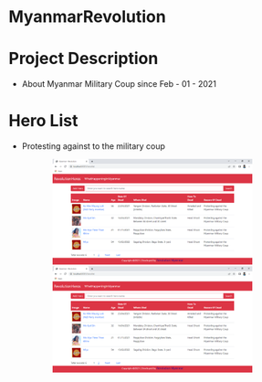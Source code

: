 # MyanmarRevolution
# Project Description
- About Myanmar Military Coup since Feb - 01 - 2021
# Hero List
- Protesting against to the military coup
<p align="center">
  <img src="https://github.com/Naing-Win/MyanmarRevolution/blob/master/src/main/resources/static/images/h_list.PNG" width="350" title="hover text">
  <img src="https://github.com/Naing-Win/MyanmarRevolution/blob/master/src/main/resources/static/images/h_list.PNG" width="350" alt="accessibility text">
</p>
